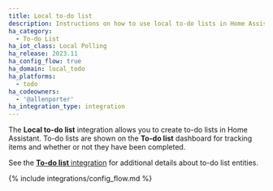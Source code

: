 ```yaml
---
title: Local to-do list
description: Instructions on how to use local to-do lists in Home Assistant.
ha_category:
  - To-do List
ha_iot_class: Local Polling
ha_release: 2023.11
ha_config_flow: true
ha_domain: local_todo
ha_platforms:
  - todo
ha_codeowners:
  - '@allenporter'
ha_integration_type: integration
---
```


The **Local to-do list** integration allows you to create to-do lists in Home Assistant.
To-do lists are shown on the **To-do list** dashboard for tracking items and whether
or not they have been completed.

See the [**To-do list** integration](/integrations/todo) for additional details
about to-do list entities.

{% include integrations/config_flow.md %}
